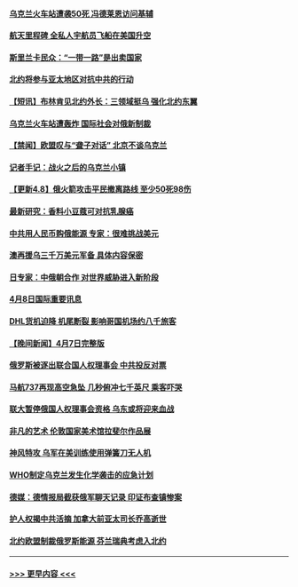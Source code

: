 #### [乌克兰火车站遭袭50死 冯德莱恩访问基辅](../pages/prog202/a103395713.md?t=04090901) 
#### [航天里程碑 全私人宇航员飞船在美国升空](../pages/prog202/a103395659.md?t=04090901) 
#### [斯里兰卡民众：“一带一路”是出卖国家](../pages/prog202/a103395568.md?t=04090901) 
#### [北约将参与亚太地区对抗中共的行动](../pages/prog202/a103395604.md?t=04090901) 
#### [【短讯】布林肯见北约外长：三领域挺乌 强化北约东翼](../pages/prog202/a103395564.md?t=04090901) 
#### [乌克兰火车站遭轰炸 国际社会对俄新制裁](../pages/prog202/a103395570.md?t=04090901) 
#### [【禁闻】欧盟叹与“聋子对话” 北京不谈乌克兰](../pages/prog202/a103395377.md?t=04090901) 
#### [记者手记：战火之后的乌克兰小镇](../pages/prog202/a103395416.md?t=04090901) 
#### [【更新4.8】俄火箭攻击平民撤离路线 至少50死98伤](../pages/prog202/a103395167.md?t=04090901) 
#### [最新研究：香料小豆蔻可对抗乳腺癌](../pages/prog202/a103395316.md?t=04090901) 
#### [中共用人民币购俄能源 专家：很难挑战美元](../pages/prog202/a103395311.md?t=04090901) 
#### [澳再援乌三千万美元军备 具体内容保密](../pages/prog202/a103395304.md?t=04090901) 
#### [日专家：中俄朝合作 对世界威胁进入新阶段](../pages/prog202/a103395222.md?t=04090901) 
#### [4月8日国际重要讯息](../pages/prog202/a103395216.md?t=04090901) 
#### [DHL货机迫降 机尾断裂 影响哥国机场约八千旅客](../pages/prog202/a103395136.md?t=04090901) 
#### [【晚间新闻】4月7日完整版](../pages/prog202/a103394893.md?t=04090901) 
#### [俄罗斯被逐出联合国人权理事会 中共投反对票](../pages/prog202/a103394938.md?t=04090901) 
#### [马航737再现高空急坠 几秒俯冲七千英尺 乘客吓哭](../pages/prog202/a103394890.md?t=04090901) 
#### [联大暂停俄国人权理事会资格 乌东或将迎来血战](../pages/prog202/a103394845.md?t=04090901) 
#### [非凡的艺术 伦敦国家美术馆拉斐尔作品展](../pages/prog202/a103394782.md?t=04090901) 
#### [神风特攻 乌军在美训练使用弹簧刀无人机](../pages/prog202/a103394780.md?t=04090901) 
#### [WHO制定乌克兰发生化学袭击的应急计划](../pages/prog202/a103394750.md?t=04090901) 
#### [德媒：德情报局截获俄军聊天记录 印证布查镇惨案](../pages/prog202/a103394695.md?t=04090901) 
#### [护人权揭中共活摘 加拿大前亚太司长乔高逝世](../pages/prog202/a103394632.md?t=04090901) 
#### [北约欧盟制裁俄罗斯能源 芬兰瑞典考虑入北约](../pages/prog202/a103394636.md?t=04090901) 

----
#### [ >>> 更早内容 <<< ](../indexes/prog202-earlier.md)
